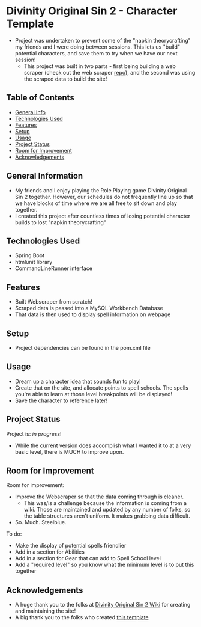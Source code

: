 # Divinity Original Sin 2 - Character Template
  - Project was undertaken to prevent some of the "napkin theorycrafting" my friends and I were doing between sessions. This lets us "build" potential characters, and save them to try when we have our next session!
    - This project was built in two parts - first being building a web scraper (check out the web scraper [repo](https://github.com/m-smith15/Projects/tree/master/Java/WebScraper2)), and the second was using the scraped data to build the site! 

## Table of Contents
* [General Info](#general-information)
* [Technologies Used](#technologies-used)
* [Features](#features)
* [Setup](#setup)
* [Usage](#usage)
* [Project Status](#project-status)
* [Room for Improvement](#room-for-improvement)
* [Acknowledgements](#acknowledgements)


## General Information
- My friends and I enjoy playing the Role Playing game Divinity Original Sin 2 together. However, our schedules do not frequently line up so that we have blocks of time where we are all free to sit down and play together.
- I created this project after countless times of losing potential character builds to lost "napkin theorycrafting"


## Technologies Used
 - Spring Boot
 - htmlunit library
 - CommandLineRunner interface


## Features
 - Built Webscraper from scratch!
 - Scraped data is passed into a MySQL Workbench Database
 - That data is then used to display spell information on webpage

## Setup
 - Project dependencies can be found in the pom.xml file

## Usage
 - Dream up a character idea that sounds fun to play!
 - Create that on the site, and allocate points to spell schools. The spells you're able to learn at those level breakpoints will be displayed!
 - Save the character to reference later!

## Project Status
Project is: _in progress_!
 - While the current version does accomplish what I wanted it to at a very basic level, there is MUCH to improve upon.


## Room for Improvement

Room for improvement:
- Improve the Webscraper so that the data coming through is cleaner.
  - This was/is a challenge because the information is coming from a wiki. Those are maintained and updated by any number of folks, so the table structures aren't uniform. It makes grabbing data difficult. 
- So. Much. Steelblue. 

To do:
- Make the display of potential spells friendlier
- Add in a section for Abilities
- Add in a section for Gear that can add to Spell School level
- Add a "required level" so you know what the minimum level is to put this together


## Acknowledgements
- A huge thank you to the folks at [Divinity Original Sin 2 Wiki](https://divinityoriginalsin2.wiki.fextralife.com/Divinity+Original+Sin+2+Wiki) for creating and maintaining the site!
- A big thank you to the folks who created [this template](https://github.com/ritaly/README-cheatsheet)
